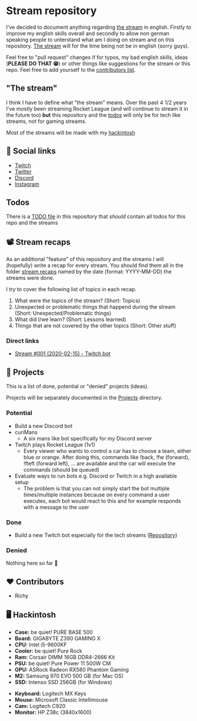 # Stream repository

I've decided to document anything regarding [the stream](#the-stream) in english. Firstly to improve my english skills overall and secondly to allow non german speaking people to unterstand what am I doing on stream and on this repository. [The stream](#the-stream) will for the time being not be in english (sorry guys).

Feel free to "pull request" changes if for typos, my bad english skills, ideas (**PLEASE DO THAT 😁**) or other things like suggestions for the stream or this repo. Feel free to add yourself to the [contributors list](#%EF%B8%8F-contributors).

## "The stream"

I think I have to define what "the stream" means. Over the past 4 1/2 years I've mostly been streaming Rocket League (and will continue to stream it in the future too) **but** this repository and the [todos](#todos) will only be for tech like streams, not for gaming streams.

Most of the streams will be made with my [hackintosh](#%EF%B8%8F-hackintosh)

## 🔗 Social links

- [Twitch](https://www.twitch.tv/curi0sDE)
- [Twitter](https://www.twitter.com/curi0sDE)
- [Discord](https://discord.gg/curi0sDE)
- [Instagram](https://www.instagram.com/curi0sDE)

## Todos

There is a [TODO file](TODO) in this repository that _should_ contain all todos for this repo and the streams

## 📽️ Stream recaps

As an additional "feature" of this repository and the streams I will (hopefully) write a recap for every stream. You should find them all in the folder [stream recaps](stream%20recaps/) named by the date (format: YYYY-MM-DD) the streams were done.

I _try_ to cover the following list of topics in each recap.

1. What were the topics of the stream? (Short: Topics)
2. Unexpected or problematic things that happend during the stream (Short: Unexpected/Problematic things)
3. What did I/we learn? (Short: Lessons learned)
4. Things that are not covered by the other topics (Short: Other stuff)

### Direct links

- [Stream #001 (2020-02-15) - Twitch bot](stream%20recaps/2020-02-15/README.md)

## 🚧 Projects

This is a list of done, potential or "denied" projects (ideas).

Projects will be separately documented in the [Projects](projects/) directory.

### Potential

- Build a new Discord bot
- curiMans
  - A six mans like bot specifically for my Discord server
- Twitch plays Rocket League (1v1)
  - Every viewer who wants to control a car has to choose a team, either blue or orange. After doing this, commands like !back, !fw (forward), !fleft (forward left), ... are available and the car will execute the commands (should be queued)
- Evaluate ways to run bots e.g. Discord or Twitch in a high available setup
  - The problem is that you can not simply start the bot multiple times/multiple instances because on every command a user executes, each bot would react to this and for example responds with a message to the user

### Done

- Build a new Twitch bot especially for the tech streams ([Repository](https://github.com/curi0s/twitch-bot))

### Denied

Nothing here so far 🤗

## ❤️ Contributors

- Richy

## 🖥️ Hackintosh

- **Case:** be quiet! PURE BASE 500
- **Board:** GIGABYTE Z390 GAMING X
- **CPU:** Intel i5-9600KF
- **Cooler:** be quiet! Pure Rock
- **Ram:** Corsair DIMM 16GB DDR4-2666 Kit
- **PSU:** be quiet! Pure Power 11 500W CM
- **GPU:** ASRock Radeon RX580 Phantom Gaming
- **M2:** Samsung 970 EVO 500 GB (for Mac OS)
- **SSD:** Intenso SSD 256GB (for Windows)

* **Keyboard:** Logitech MX Keys
* **Mouse:** Microsoft Classic Intellimouse
* **Cam:** Logitech C920
* **Monitor:** HP Z38c (3840x1600)

